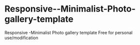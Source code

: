# Responsive--Minimalist-Photo-gallery-template
Responsive -Minimalist Photo gallery template Free for personal use/modification
